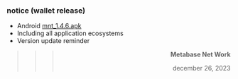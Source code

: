 ### notice (wallet release)
- Android [mnt_1.4.6.apk](https://mnt.metabasenet.site/mnt_1.4.6.apk)
- Including all application ecosystems
- Version update reminder

>>>**<p align="right">Metabase Net Work</p>**
>>><p align="right">december 26, 2023</p>